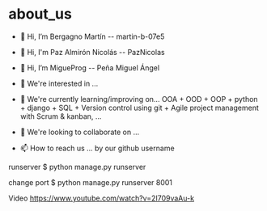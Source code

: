 # about_us
- 👋 Hi, I’m Bergagno Martín -- martin-b-07e5
- 👋 Hi, I'm Paz Almirón Nicolás -- PazNicolas
- 👋 Hi, I’m MigueProg  --  Peña Miguel Ángel

- 👀 We're interested in ...
- 🌱 We're currently learning/improving on... OOA + OOD + OOP + python + django + SQL + Version control using git + Agile project management with Scrum & kanban, ...
- 💞️ We're looking to collaborate on ...
- 📫 How to reach us ... by our github username

runserver
$ python manage.py runserver

change port
$ python manage.py runserver 8001

Video
https://www.youtube.com/watch?v=2I709vaAu-k
